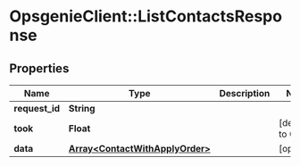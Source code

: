 # OpsgenieClient::ListContactsResponse

## Properties
Name | Type | Description | Notes
------------ | ------------- | ------------- | -------------
**request_id** | **String** |  | 
**took** | **Float** |  | [default to 0.0]
**data** | [**Array&lt;ContactWithApplyOrder&gt;**](ContactWithApplyOrder.md) |  | [optional] 


